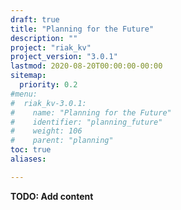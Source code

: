 ```yaml
---
draft: true
title: "Planning for the Future"
description: ""
project: "riak_kv"
project_version: "3.0.1"
lastmod: 2020-08-20T00:00:00-00:00
sitemap:
  priority: 0.2
#menu:
#  riak_kv-3.0.1:
#    name: "Planning for the Future"
#    identifier: "planning_future"
#    weight: 106
#    parent: "planning"
toc: true
aliases:

---
```


**TODO: Add content**

